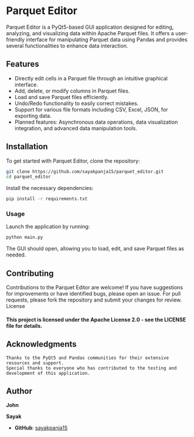 # Parquet Editor

Parquet Editor is a PyQt5-based GUI application designed for editing, analyzing, and visualizing data within Apache Parquet files. It offers a user-friendly interface for manipulating Parquet data using Pandas and provides several functionalities to enhance data interaction.

## Features

- Directly edit cells in a Parquet file through an intuitive graphical interface.
- Add, delete, or modify columns in Parquet files.
- Load and save Parquet files efficiently.
- Undo/Redo functionality to easily correct mistakes.
- Support for various file formats including CSV, Excel, JSON, for exporting data.
- Planned features: Asynchronous data operations, data visualization integration, and advanced data manipulation tools.

## Installation

To get started with Parquet Editor, clone the repository:

```bash
git clone https://github.com/sayakpanja15/parquet_editor.git
cd parquet_editor
```
Install the necessary dependencies:
```bash
pip install -r requirements.txt
```
### Usage

Launch the application by running:
```bash
python main.py
```
The GUI should open, allowing you to load, edit, and save Parquet files as needed.


## Contributing

Contributions to the Parquet Editor are welcome! If you have suggestions for improvements or have identified bugs, please open an issue. For pull requests, please fork the repository and submit your changes for review.
License

#### This project is licensed under the Apache License 2.0 - see the LICENSE file for details.

## Acknowledgments

    Thanks to the PyQt5 and Pandas communities for their extensive resources and support.
    Special thanks to everyone who has contributed to the testing and development of this application.

## Author

**John**

**Sayak**

- **GitHub**: [sayakpanja15](https://github.com/sayakpanja15)

